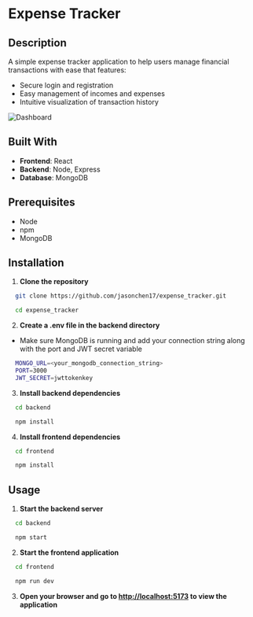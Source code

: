 # Expense Tracker

## Description
A simple expense tracker application to help users manage financial transactions with ease that features:
- Secure login and registration
- Easy management of incomes and expenses
- Intuitive visualization of transaction history

![Dashboard](https://github.com/jasonchen17/expense_tracker/blob/main/screenshots/dashboard.png?raw=true)

## Built With
- **Frontend**: React
- **Backend**: Node, Express
- **Database**: MongoDB

## Prerequisites
- Node
- npm
- MongoDB

## Installation
1. **Clone the repository**
```bash
  git clone https://github.com/jasonchen17/expense_tracker.git

  cd expense_tracker
```

2. **Create a .env file in the backend directory**
- Make sure MongoDB is running and add your connection string along with the port and JWT secret variable
```bash
  MONGO_URL=<your_mongodb_connection_string>
  PORT=3000
  JWT_SECRET=jwttokenkey
```

3. **Install backend dependencies**
```bash
  cd backend

  npm install
```

4. **Install frontend dependencies**
```bash
  cd frontend

  npm install
```

## Usage
1. **Start the backend server**
```bash
  cd backend

  npm start
```

2. **Start the frontend application**
```bash
  cd frontend

  npm run dev
```

3. **Open your browser and go to [http://localhost:5173](http://localhost:5173) to view the application**
